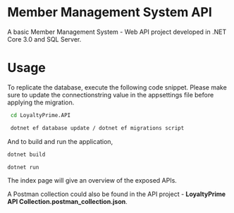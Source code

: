 # Member Management System API

A basic Member Management System - Web API project developed in .NET Core 3.0 and SQL Server. 

# Usage

To replicate the database, execute the following code snippet. 
Please make sure to update the connectionstring value in the appsettings file before applying the migration.

```cmd 
 cd LoyaltyPrime.API 

 dotnet ef database update / dotnet ef migrations script
```

 And to build and run the application,

```cmd
dotnet build

dotnet run
```

The index page will give an overview of the exposed APIs.

A Postman collection could also be found in the API project - **LoyaltyPrime API Collection.postman_collection.json**. 





